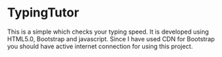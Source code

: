 # TypingTutor
This is a simple which checks your typing speed. It is developed using HTML5.0, Bootstrap and javascript. Since I have used CDN for Bootstrap
you should have active internet connection for using this project.
